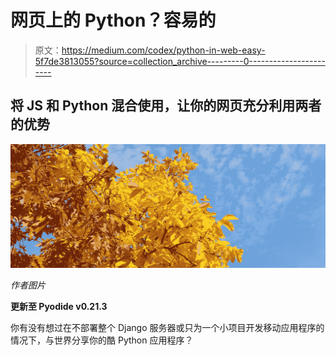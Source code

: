 # 网页上的 Python？容易的

> 原文：<https://medium.com/codex/python-in-web-easy-5f7de3813055?source=collection_archive---------0----------------------->

## 将 JS 和 Python 混合使用，让你的网页充分利用两者的优势

![](img/d55bc18585d0f0c4635f4c0b63edfb57.png)

*作者图片*

**更新至 Pyodide v0.21.3**

你有没有想过在不部署整个 Django 服务器或只为一个小项目开发移动应用程序的情况下，与世界分享你的酷 Python 应用程序？